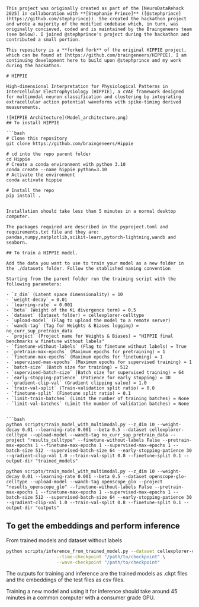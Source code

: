 ```## Acknowledgments and Contributions

This project was originally created as part of the [NeuroDataRehack 2025] in collaboration with **[Stephanie Prince]** ([@stephprince](https://github.com/stephprince)). She created the hackathon project and wrote a majority of the modified codebase which, in turn, was originally concieved, coded and is maintained by the Braingeneers team (see below). I joined @stephprince's project during the hackathon and contributed a small portion.

This repository is a **forked fork** of the original HIPPIE project, which can be found at [https://github.com/braingeneers/HIPPIE]. I am continuing development here to build upon @stephprince and my work during the hackathon.

# HIPPIE

High-dimensional Interpretation for Physiological Patterns in Intercellular Electrophysiology (HIPPIE), a cVAE framework designed for multimodal neuron classification and clustering by integrating extracellular action potential waveforms with spike-timing derived measurements.

![HIPPIE Architecture](Model_architecture.png)
## To install HIPPIE

```bash
# Clone this repository
git clone https://github.com/braingeneers/Hippie

# cd into the repo parent folder
cd Hippie
# Create a conda environment with python 3.10
conda create --name hippie python=3.10
# Activate the environment
conda activate hippie

# Install the repo
pip install .


Installation should take less than 5 minutes in a normal desktop computer.

The packages required are described in the pyproject.toml and requirements.txt file and they are:
pandas,numpy,matplotlib,scikit-learn,pytorch-lightning,wandb and seaborn.

## To train a HIPPIE model. 

Add the data you want to use to train your model as a new folder in the ./datasets folder. Follow the stablished naming convention

Starting from the parent folder run the training script with the following parameters:

- `z_dim` (Latent space dimensionality) = 10
- `weight-decay` = 0.01
- `learning-rate` = 0.001
- `beta` (Weight of the KL divergence term) = 0.5
- `dataset` (Dataset folder) = cellexplorer-celltype
- `upload-model` (Flag to upload the model to a remote server)
- `wandb-tag` (Tag for Weights & Biases logging) = no_curr_sup_pretrain_data
- `project` (Project name for Weights & Biases) = "HIPPIE final benchmarks w finetune without labels"
- `finetune-without-labels` (Flag to finetune without labels) = True
- `pretrain-max-epochs` (Maximum epochs for pretraining) = 1
- `finetune-max-epochs` (Maximum epochs for finetuning) = 1
- `supervised-max-epochs` (Maximum epochs for supervised training) = 1
- `batch-size` (Batch size for training) = 512
- `supervised-batch-size` (Batch size for supervised training) = 64
- `early-stopping-patience` (Patience for early stopping) = 30
- `gradient-clip-val` (Gradient clipping value) = 1.0
- `train-val-split` (Train-validation split ratio) = 0.8
- `finetune-split` (Finetune split ratio) = 0.1
- `limit-train-batches` (Limit the number of training batches) = None
- `limit-val-batches` (Limit the number of validation batches) = None


```bash
python scripts/train_model_with_multimodal.py --z_dim 10 --weight-decay 0.01 --learning-rate 0.001 --beta 0.5 --dataset cellexplorer-celltype --upload-model --wandb-tag no_curr_sup_pretrain_data --project "results_celltype" --finetune-without-labels False --pretrain-max-epochs 1 --finetune-max-epochs 1 --supervised-max-epochs 1 --batch-size 512 --supervised-batch-size 64 --early-stopping-patience 30 --gradient-clip-val 1.0 --train-val-split 0.8 --finetune-split 0.1 --output-dir "trained_models"

python scripts/train_model_with_multimodal.py --z_dim 10 --weight-decay 0.01 --learning-rate 0.001 --beta 0.5 --dataset openscope-glo-celltype --upload-model --wandb-tag openscope_glo --project "results_openscope_glo" --finetune-without-labels False --pretrain-max-epochs 1 --finetune-max-epochs 1 --supervised-max-epochs 1 --batch-size 512 --supervised-batch-size 64 --early-stopping-patience 30 --gradient-clip-val 1.0 --train-val-split 0.8 --finetune-split 0.1 --output-dir "outputs"
```

## To get the embeddings and perform inference 

From trained models and dataset without labels

```bash
python scripts/inference_from_trained_model.py --dataset cellexplorer-celltype \
                   --time-checkpoint "/path/to/checkpoint" \
                   --wave-checkpoint "/path/to/checkpoint"
```

The outputs for training and inference are the trained models as .ckpt files and the embeddings of the test files as csv files.

Training a new model and using it for inference should take around 45 minutes in a common computer with a consumer grade GPU.